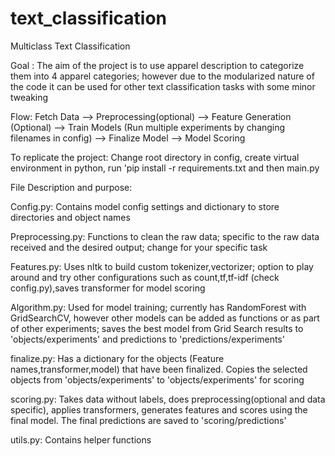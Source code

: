 text_classification
==============================

Multiclass Text Classification

Goal : The aim of the project is to use apparel description to categorize them into 4 apparel categories; however due to the modularized nature of the code it can be used for other text classification tasks with some minor tweaking 

Flow: Fetch Data --> Preprocessing(optional) --> Feature Generation (Optional) --> Train Models (Run multiple experiments by changing filenames in config) --> Finalize Model --> Model Scoring

To replicate the project: Change root directory in config, create virtual environment in python, run 'pip install -r requirements.txt and then main.py

File Description and purpose:

Config.py: Contains model config settings and dictionary to store directories and object names

Preprocessing.py: Functions to clean the raw data; specific to the raw data received and the desired output; change for your specific task

Features.py: Uses nltk to build custom tokenizer,vectorizer; option to play around and try other configurations such as count,tf,tf-idf (check config.py),saves transformer for model scoring

Algorithm.py: Used for model training; currently has RandomForest with GridSearchCV, however other models can be added as functions or as part of other experiments; saves the best model from Grid Search results to 'objects/experiments' and predictions to 'predictions/experiments'

finalize.py: Has a dictionary for the objects (Feature names,transformer,model) that have been finalized. Copies the selected objects from 'objects/experiments' to 'objects/experiments' for scoring

scoring.py: Takes data without labels, does preprocessing(optional and data specific), applies transformers, generates features and scores using the final model. The final predictions are saved to 'scoring/predictions'

utils.py: Contains helper functions





